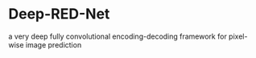 # Deep-RED-Net
a very deep fully convolutional encoding-decoding framework for pixel-wise image prediction
